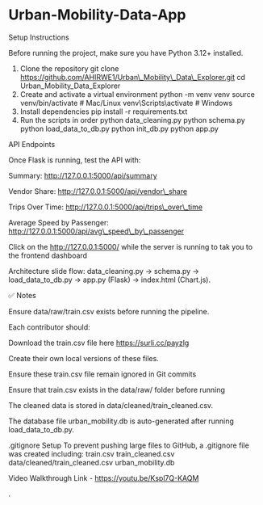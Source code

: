 # Urban-Mobility-Data-App

Setup Instructions

Before running the project, make sure you have Python 3.12+ installed.

1. Clone the repository
   git clone https://github.com/AHIRWE1/Urban\_Mobility\_Data\_Explorer.git
   cd Urban\_Mobility\_Data\_Explorer
2. Create and activate a virtual environment
   python -m venv venv
   source venv/bin/activate     # Mac/Linux
   venv\\Scripts\\activate        # Windows
3. Install dependencies
   pip install -r requirements.txt
4. Run the scripts in order
   python data\_cleaning.py
   python schema.py
   python load\_data\_to\_db.py
   python init\_db.py
   python app.py

API Endpoints

Once Flask is running, test the API with:

Summary: http://127.0.0.1:5000/api/summary

Vendor Share: http://127.0.0.1:5000/api/vendor\_share

Trips Over Time: http://127.0.0.1:5000/api/trips\_over\_time

Average Speed by Passenger: http://127.0.0.1:5000/api/avg\_speed\_by\_passenger

Click on the http://127.0.0.1:5000/ while the server is running to tak you to the frontend dashboard



Architecture slide flow: data\_cleaning.py → schema.py → load\_data\_to\_db.py → app.py (Flask) → index.html (Chart.js).



✅ Notes

Ensure data/raw/train.csv exists before running the pipeline.

Each contributor should:

Download the train.csv file here https://surli.cc/payzlg

Create their own local versions of these files.

Ensure these train.csv file remain ignored in Git commits

Ensure that train.csv exists in the data/raw/ folder before running

The cleaned data is stored in data/cleaned/train\_cleaned.csv.

The database file urban\_mobility.db is auto-generated after running load\_data\_to\_db.py.



.gitignore Setup
To prevent pushing large files to GitHub, a .gitignore file was created including:
train.csv
train\_cleaned.csv
data/cleaned/train\_cleaned.csv
urban\_mobility.db





Video Walkthrough Link - https://youtu.be/Kspl7Q-KAQM





.

